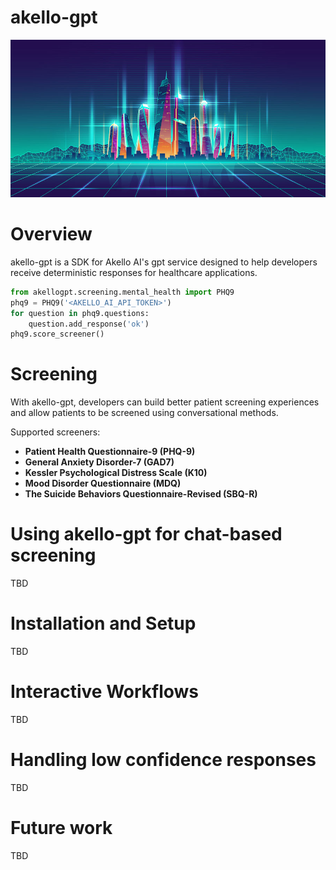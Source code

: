 # akello-gpt

![Alt text](/banner.jpg "akello-gpt")

# Overview
akello-gpt is a SDK for Akello AI's gpt service designed to help developers receive deterministic responses for healthcare applications.


```python
from akellogpt.screening.mental_health import PHQ9
phq9 = PHQ9('<AKELLO_AI_API_TOKEN>')
for question in phq9.questions:
    question.add_response('ok')
phq9.score_screener()
```

# Screening
With akello-gpt, developers can build better patient screening experiences and allow patients to be screened using conversational methods.

Supported screeners:
* **Patient Health Questionnaire-9 (PHQ-9)** 
* **General Anxiety Disorder-7 (GAD7)**
* **Kessler Psychological Distress Scale (K10)**
* **Mood Disorder Questionnaire (MDQ)**
* **The Suicide Behaviors Questionnaire-Revised (SBQ-R)**

# Using akello-gpt for chat-based screening
TBD

# Installation and Setup
TBD

# Interactive Workflows
TBD

# Handling low confidence responses
TBD

# Future work
TBD
